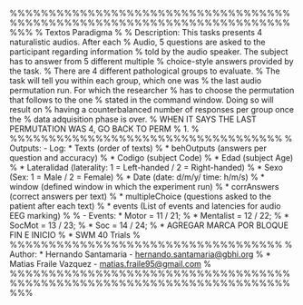 %%%%%%%%%%%%%%%%%%%%%%%%%%%%%%%%%%%%%%%%%%%%%%%%%%%%%%%%%%%%%%%%%%%%%%%%%%%
    % Textos Paradigma
    %
    % Description: This tasks presents 4 naturalistic audios. After each
    %              Audio, 5 questions are asked to the participant regarding information
    %              told by the audio speaker. The subject has to answer from 5 different multiple
    %              choice-style answers provided by the task.
    %              There are 4 different pathological groups to evaluate.
    %              The task will tell you within each group, which one was
    %              the last audio permutation run. For which the researcher
    %              has to choose the permutation that follows to the one
    %              stated in the command window. Doing so will result on
    %              having a counterbalanced number of responses per group once the
    %              data adquisition phase is over.
    %              WHEN IT SAYS THE LAST PERMUTATION WAS 4, GO BACK TO PERM
    %              1.
    % 
    %%%%%%%%%%%%%%%%%%%%%%%%%%%%%%%%%%%
    % Outputs: - Log: * Texts (order of texts)
    %                 * behOutputs (answers per question and accuracy)
    %                 * Codigo (subject Code)
    %                 * Edad (subject Age)
    %                 * Lateralidad (laterality: 1 = Left-handed / 2 = Right-handed)
    %                 * Sexo (Sex: 1 = Male / 2 = Female)
    %                 * Date (date: d/m/y/ time: h/m/s)
    %                 * window (defined window in which the experiment run)
    %                 * corrAnswers (correct answers per text)
    %                 * multipleChoice (questions asked to the patient after each text)
    %                 * events (List of events and latencies for audio EEG marking)
    %
    %          - Events: * Motor     = 11 / 21;
    %                    * Mentalist = 12 / 22;
    %                    * SocMot    = 13 / 23;
    %                    * Soc       = 14 / 24;
    %                    * AGREGAR MARCA POR BLOQUE FIN E INICIO
    %                    * SWM 40 Trials
    %
    %%%%%%%%%%%%%%%%%%%%%%%%%%%%%%%%%%%
    % Author: * Hernando Santamaria - hernando.santamaria@gbhi.org
    %         * Matias Fraile Vazquez - matias.fraile95@gmail.com
    %         
    %%%%%%%%%%%%%%%%%%%%%%%%%%%%%%%%%%%%%%%%%%%%%%%%%%%%%%%%%%%%%%%%%%%%%%%%%%%
